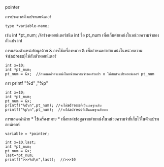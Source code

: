 pointer

การประกาศตัวแปรพอยน์เตอร์

	type *variable-name;

  เช่น   int *pt_num; 
  //สร้างพอยน์เตอร์ชนิด int ชื่อ pt_num เพื่อเก็บตำแหน่งในหน่วยความจำของตัวแปร int

การแสดงตำแหน่งข้อมูลด้วย &
   การใช้เครื่องหมาย & เพื่อกำหนดค่าตำแหน่งในหน่วยความจำ(adress)ให้กับตัวพอยน์เตอร์


 	int x=10;
 	int *pt_num;
 	pt_num = &x;  //กำหนดค่าตำแหน่งในหน่วยความจำของตัวแปร x ให้กับตัวแปรพอยน์เตอร์ pt_num

การ printf "%d" ,"%p"

 	int x=10;
 	int *pt_num;
 	pt_num = &x;
 	printf("%d\n",pt_num); //จะได้adressที่เป็นเลขฐานสิบ
	printf("%p\n",pt_num);  //จะได้adressที่เป็นเลขฐานสิบหก

การแสดงค่าด้วย *
   ใช้เครื่องหมาย * เพื่อหาค่าข้อมูลจากตำแหน่งในหน่วยความจำที่เก็บไว้ในตัวแปรพอยน์เตอร์

    variable = *pointer;

	int x=10,last;
 	int *pt_num;
	pt_num = &x;
	last=*pt_num;
	printf(">>>%d\n",last);  //>>>10 